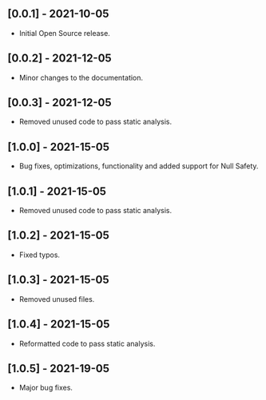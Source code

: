 ## [0.0.1] - 2021-10-05

* Initial Open Source release.

## [0.0.2] - 2021-12-05

* Minor changes to the documentation.

## [0.0.3] - 2021-12-05

* Removed unused code to pass static analysis.

## [1.0.0] - 2021-15-05

* Bug fixes, optimizations, functionality and added support for Null Safety.

## [1.0.1] - 2021-15-05

* Removed unused code to pass static analysis.

## [1.0.2] - 2021-15-05

* Fixed typos.

## [1.0.3] - 2021-15-05

* Removed unused files.

## [1.0.4] - 2021-15-05

* Reformatted code to pass static analysis.

## [1.0.5] - 2021-19-05

* Major bug fixes.

